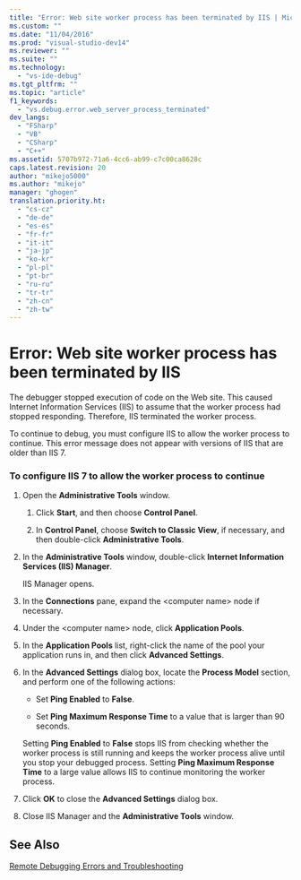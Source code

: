 ```yaml
---
title: "Error: Web site worker process has been terminated by IIS | Microsoft Docs"
ms.custom: ""
ms.date: "11/04/2016"
ms.prod: "visual-studio-dev14"
ms.reviewer: ""
ms.suite: ""
ms.technology: 
  - "vs-ide-debug"
ms.tgt_pltfrm: ""
ms.topic: "article"
f1_keywords: 
  - "vs.debug.error.web_server_process_terminated"
dev_langs: 
  - "FSharp"
  - "VB"
  - "CSharp"
  - "C++"
ms.assetid: 5707b972-71a6-4cc6-ab99-c7c00ca8628c
caps.latest.revision: 20
author: "mikejo5000"
ms.author: "mikejo"
manager: "ghogen"
translation.priority.ht: 
  - "cs-cz"
  - "de-de"
  - "es-es"
  - "fr-fr"
  - "it-it"
  - "ja-jp"
  - "ko-kr"
  - "pl-pl"
  - "pt-br"
  - "ru-ru"
  - "tr-tr"
  - "zh-cn"
  - "zh-tw"
---
```

# Error: Web site worker process has been terminated by IIS
The debugger stopped execution of code on the Web site. This caused Internet Information Services (IIS) to assume that the worker process had stopped responding. Therefore, IIS terminated the worker process.  
  
 To continue to debug, you must configure IIS to allow the worker process to continue. This error message does not appear with versions of IIS that are older than IIS 7.  
  
### To configure IIS 7 to allow the worker process to continue  
  
1.  Open the **Administrative Tools** window.  
  
    1.  Click **Start**, and then choose **Control Panel**.  
  
    2.  In **Control Panel**, choose **Switch to Classic View**, if necessary, and then double-click **Administrative Tools**.  
  
2.  In the **Administrative Tools** window, double-click **Internet Information Services (IIS) Manager**.  
  
     IIS Manager opens.  
  
3.  In the **Connections** pane, expand the \<computer name> node if necessary.  
  
4.  Under the \<computer name> node, click **Application Pools**.  
  
5.  In the **Application Pools** list, right-click the name of the pool your application runs in, and then click **Advanced Settings**.  
  
6.  In the **Advanced Settings** dialog box, locate the **Process Model** section, and perform one of the following actions:  
  
    -   Set **Ping Enabled** to **False**.  
  
    -   Set **Ping Maximum Response Time** to a value that is larger than 90 seconds.  
  
     Setting **Ping Enabled** to **False** stops IIS from checking whether the worker process is still running and keeps the worker process alive until you stop your debugged process. Setting **Ping Maximum Response Time** to a large value allows IIS to continue monitoring the worker process.  
  
7.  Click **OK** to close the **Advanced Settings** dialog box.  
  
8.  Close IIS Manager and the **Administrative Tools** window.  
  
## See Also  
 [Remote Debugging Errors and Troubleshooting](../debugger/remote-debugging-errors-and-troubleshooting.md)